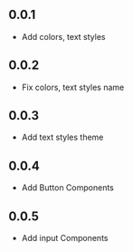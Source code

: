 ## 0.0.1

* Add colors, text styles

## 0.0.2

* Fix colors, text styles name

## 0.0.3

* Add text styles theme

## 0.0.4

* Add Button Components

## 0.0.5

* Add input Components
